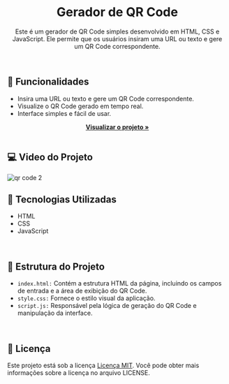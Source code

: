 <div align="center">
  <h1 align="center">Gerador de QR Code</h1>
  <p align="center">
    Este é um gerador de QR Code simples desenvolvido em HTML, CSS e JavaScript. Ele permite que os usuários insiram uma URL ou texto e gere um QR Code correspondente.</p>
  <br />
</div>

## 📱 Funcionalidades
- Insira uma URL ou texto e gere um QR Code correspondente.
- Visualize o QR Code gerado em tempo real.
- Interface simples e fácil de usar.

<div align="center">
  <a href="https://moniquecarvalho.github.io/gerador-de-citacoes/"><strong>Visualizar o projeto »</strong></a>
    <br />
    <br />
</div>   

## 💻 Video do Projeto 
![qr code 2](https://github.com/Moniquecarvalho/qr-code/assets/96195106/9b5b3cfc-3a5e-4a92-bfde-1a52f688ac53)



## 🚀 Tecnologias Utilizadas

* HTML
* CSS
* JavaScript
<br />


## 📂 Estrutura do Projeto

- `index.html:` Contém a estrutura HTML da página, incluindo os campos de entrada e a área de exibição do QR Code.
- `style.css:` Fornece o estilo visual da aplicação.
- `script.js:` Responsável pela lógica de geração do QR Code e manipulação da interface.
<br />


## 📝 Licença

Este projeto está sob a licença  [Licença MIT](license.md). Você pode obter mais informações sobre a licença no arquivo LICENSE.
<br />
<br />

